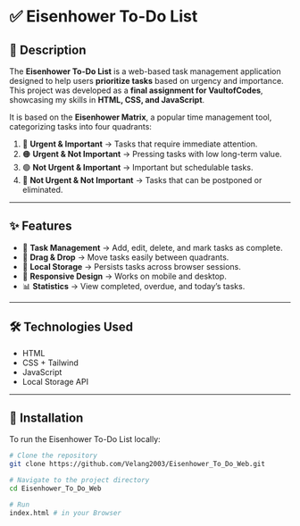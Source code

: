 # ✅ Eisenhower To-Do List

## 📌 Description
The **Eisenhower To-Do List** is a web-based task management application designed to help users **prioritize tasks** based on urgency and importance.  
This project was developed as a **final assignment for VaultofCodes**, showcasing my skills in **HTML, CSS, and JavaScript**.

It is based on the **Eisenhower Matrix**, a popular time management tool, categorizing tasks into four quadrants:

1. 🔴 **Urgent & Important** → Tasks that require immediate attention.  
2. 🟠 **Urgent & Not Important** → Pressing tasks with low long-term value.  
3. 🟢 **Not Urgent & Important** → Important but schedulable tasks.  
4. 🔵 **Not Urgent & Not Important** → Tasks that can be postponed or eliminated.  

---

## ✨ Features
- 📝 **Task Management** → Add, edit, delete, and mark tasks as complete.  
- 🔄 **Drag & Drop** → Move tasks easily between quadrants.    
- 💾 **Local Storage** → Persists tasks across browser sessions.  
- 📱 **Responsive Design** → Works on mobile and desktop.   
- 📊 **Statistics** → View completed, overdue, and today’s tasks.  

---

## 🛠️ Technologies Used
- HTML  
- CSS + Tailwind
- JavaScript  
- Local Storage API

---

## 🚀 Installation
To run the Eisenhower To-Do List locally:

```bash
# Clone the repository
git clone https://github.com/Velang2003/Eisenhower_To_Do_Web.git

# Navigate to the project directory
cd Eisenhower_To_Do_Web

# Run
index.html # in your Browser
